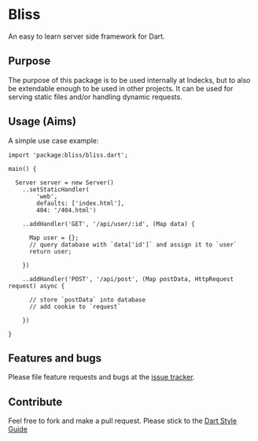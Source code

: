 # Bliss

An easy to learn server side framework for Dart.

## Purpose

The purpose of this package is to be used internally at Indecks, but to also be extendable enough to be used in other projects. It can be used for serving static files and/or handling dynamic requests.

## Usage (Aims)

A simple use case example:

    import 'package:bliss/bliss.dart';

    main() {
      
      Server server = new Server()
        ..setStaticHandler(
            'web',
            defaults: ['index.html'], 
            404: '/404.html')

        ..addHandler('GET', '/api/user/:id', (Map data) {

          Map user = {};
          // query database with `data['id']` and assign it to `user`
          return user;

        })

        ..addHandler('POST', '/api/post', (Map postData, HttpRequest request) async {

          // store `postData` into database
          // add cookie to `request`

        })

    }

## Features and bugs

Please file feature requests and bugs at the [issue tracker][tracker].

[tracker]: https://github.com/stwupton/bliss/issues

## Contribute

Feel free to fork and make a pull request. Please stick to the [Dart Style Guide][styleguide]

[styleguide]: https://www.dartlang.org/effective-dart/style/